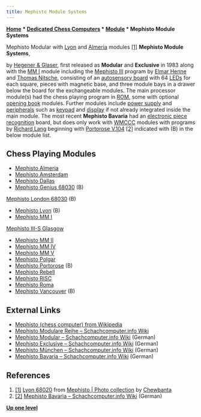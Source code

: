 ```yaml
---
title: Mephisto Module Systems
---
```

**[Home](Home "Home") \* [Dedicated Chess Computers](Dedicated_Chess_Computers "Dedicated Chess Computers") \* [Module](Module "Module") \* Mephisto Module Systems**



 [](https://www.flickr.com/photos/10261668@N05/859028734/in/album-72157600922171154/) Mephisto Modular with [Lyon](Mephisto_Lyon "Mephisto Lyon") and [Almeria](Mephisto_Almeria "Mephisto Almeria") modules <a id="cite-note-1" href="#cite-ref-1">[1]</a> 
**Mephisto Module Systems**,  

by [Hegener & Glaser](Hegener_%26_Glaser "Hegener & Glaser"), first released as **Modular** and **Exclusive** in 1983 along with the [MM I](Mephisto_(H)#MM1 "Mephisto (H)") module including the [Mephisto III](Mephisto_(H)#Mephisto3 "Mephisto (H)") program by [Elmar Henne](Elmar_Henne "Elmar Henne") and [Thomas Nitsche](Thomas_Nitsche "Thomas Nitsche"), consisting of an [autosensory board](Sensory_Board "Sensory Board") with 64 [LEDs](https://en.wikipedia.org/wiki/Light-emitting_diode) for each square, pieces with magnetic base, and three module bays in a drawer below the board for the exchangeable modules. The main processor module(s) had the chess playing program in [ROM](Memory#ROM "Memory"), some with optional [opening book](Opening_Book "Opening Book") modules. Further modules include [power supply](https://en.wikipedia.org/wiki/Power_supply) and [peripherals](https://en.wikipedia.org/wiki/Peripheral) such as [keypad](https://en.wikipedia.org/wiki/Keypad) and [display](https://en.wikipedia.org/wiki/Display_device) if not already integrated inside the main module. The most recent **Mephisto Bavaria** had an [electronic piece recognition](Piece_Recognition "Piece Recognition") board, but does only work with [WMCCC](World_Microcomputer_Chess_Championship "World Microcomputer Chess Championship") modules with programs by [Richard Lang](Richard_Lang "Richard Lang") beginning with [Portorose V.104](Mephisto_Portorose "Mephisto Portorose") <a id="cite-note-2" href="#cite-ref-2">[2]</a> indicated with (B) in the below module list. 



## Chess Playing Modules


* [Mephisto Almeria](Mephisto_Almeria "Mephisto Almeria")
* [Mephisto Amsterdam](Mephisto_Amsterdam "Mephisto Amsterdam")
* [Mephisto Dallas](Mephisto_Dallas "Mephisto Dallas")
* [Mephisto Genius 68030](Mephisto_Genius_68030 "Mephisto Genius 68030") (B)


 [Mephisto London 68030](Mephisto_Genius_68030#London "Mephisto Genius 68030") (B)
* [Mephisto Lyon](Mephisto_Lyon "Mephisto Lyon") (B)
* [Mephisto MM I](Mephisto_(H)#MM1 "Mephisto (H)")


 [Mephisto III-S Glasgow](Mephisto_(H)#Mephisto3 "Mephisto (H)")
* [Mephisto MM II](Mephisto_MM_II "Mephisto MM II")
* [Mephisto MM IV](Mephisto_MM_IV "Mephisto MM IV")
* [Mephisto MM V](Mephisto_MM_V "Mephisto MM V")
* [Mephisto Polgar](Mephisto_Polgar "Mephisto Polgar")
* [Mephisto Portorose](Mephisto_Portorose "Mephisto Portorose") (B)
* [Mephisto Rebell](Mephisto_Rebell "Mephisto Rebell")
* [Mephisto RISC](Mephisto_RISC "Mephisto RISC")
* [Mephisto Roma](Mephisto_Roma "Mephisto Roma")
* [Mephisto Vancouver](Mephisto_Vancouver "Mephisto Vancouver") (B)


## External Links


* [Mephisto (chess computer) from Wikipedia](https://en.wikipedia.org/wiki/Mephisto_(chess_computer))
* [Mephisto Modulare Reihe – Schachcomputer.info Wiki](https://www.schach-computer.info/wiki/index.php?title=Mephisto_Modulare_Reihe)
* [Mephisto Modular – Schachcomputer.info Wiki](https://www.schach-computer.info/wiki/index.php?title=Mephisto_Modular) (German)
* [Mephisto Exclusive – Schachcomputer.info Wiki](https://www.schach-computer.info/wiki/index.php?title=Mephisto_Exclusive) (German)
* [Mephisto München – Schachcomputer.info Wiki](https://www.schach-computer.info/wiki/index.php?title=Mephisto_M%C3%BCnchen) (German)
* [Mephisto Bavaria – Schachcomputer.info Wiki](https://www.schach-computer.info/wiki/index.php?title=Mephisto_Bavaria) (German)


## References


1. <a id="cite-ref-1" href="#cite-note-1">[1]</a> [Lyon 68020](https://www.flickr.com/photos/10261668@N05/859028734/in/album-72157600922171154/) from [Mephisto | Photo collection](http://www.flickr.com/photos/10261668@N05/sets/72157600922171154/) by [Chewbanta](Steve_Blincoe "Steve Blincoe")
2. <a id="cite-ref-2" href="#cite-note-2">[2]</a> [Mephisto Bavaria – Schachcomputer.info Wiki](https://www.schach-computer.info/wiki/index.php?title=Mephisto_Bavaria) (German)

**[Up one level](Module "Module")**







 
